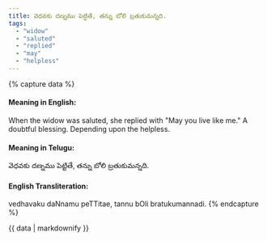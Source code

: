 ```yaml
---
title: వెధవకు దణ్నము పెట్టితే, తన్ను బోలి బ్రతుకుమన్నది.
tags:
  - "widow"
  - "saluted"
  - "replied"
  - "may"
  - "helpless"
---
```


{% capture data %}
#### Meaning in English:
When the widow was saluted, she replied with "May you live like me."
A doubtful blessing.
Depending upon the helpless.

#### Meaning in Telugu:
వెధవకు దణ్నము పెట్టితే, తన్ను బోలి బ్రతుకుమన్నది.

#### English Transliteration:
vedhavaku daNnamu peTTitae, tannu bOli bratukumannadi.
{% endcapture %}

<div class="notice">{{ data | markdownify }}</div>

